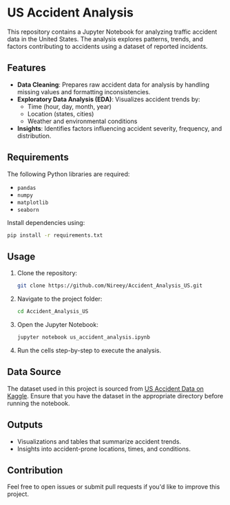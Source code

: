 # US Accident Analysis

This repository contains a Jupyter Notebook for analyzing traffic accident data in the United States. The analysis explores patterns, trends, and factors contributing to accidents using a dataset of reported incidents.

## Features

- **Data Cleaning**: Prepares raw accident data for analysis by handling missing values and formatting inconsistencies.
- **Exploratory Data Analysis (EDA)**: Visualizes accident trends by:
  - Time (hour, day, month, year)
  - Location (states, cities)
  - Weather and environmental conditions
- **Insights**: Identifies factors influencing accident severity, frequency, and distribution.

## Requirements

The following Python libraries are required:

- `pandas`
- `numpy`
- `matplotlib`
- `seaborn`

Install dependencies using:

```bash
pip install -r requirements.txt
```

## Usage

1. Clone the repository:
   ```bash
   git clone https://github.com/Nireey/Accident_Analysis_US.git
   ```
2. Navigate to the project folder:
   ```bash
   cd Accident_Analysis_US
   ```
3. Open the Jupyter Notebook:
   ```bash
   jupyter notebook us_accident_analysis.ipynb
   ```
4. Run the cells step-by-step to execute the analysis.

## Data Source

The dataset used in this project is sourced from [US Accident Data on Kaggle](https://www.kaggle.com). Ensure that you have the dataset in the appropriate directory before running the notebook.

## Outputs

- Visualizations and tables that summarize accident trends.
- Insights into accident-prone locations, times, and conditions.

## Contribution

Feel free to open issues or submit pull requests if you'd like to improve this project.
